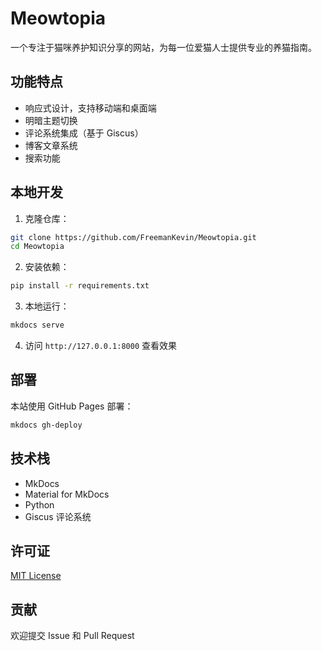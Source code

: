 # Meowtopia

一个专注于猫咪养护知识分享的网站，为每一位爱猫人士提供专业的养猫指南。

## 功能特点

- 响应式设计，支持移动端和桌面端
- 明暗主题切换
- 评论系统集成（基于 Giscus）
- 博客文章系统
- 搜索功能

## 本地开发

1. 克隆仓库：
```bash
git clone https://github.com/FreemanKevin/Meowtopia.git
cd Meowtopia
```

2. 安装依赖：
```bash
pip install -r requirements.txt
```

3. 本地运行：
```bash
mkdocs serve
```

4. 访问 `http://127.0.0.1:8000` 查看效果

## 部署

本站使用 GitHub Pages 部署：

```bash
mkdocs gh-deploy
```

## 技术栈

- MkDocs
- Material for MkDocs
- Python
- Giscus 评论系统

## 许可证

[MIT License](LICENSE)

## 贡献

欢迎提交 Issue 和 Pull Request